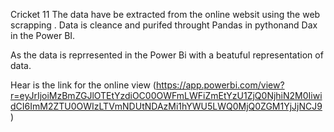 Cricket 11 
The data have be extracted from the online websit using the web scrapping . Data is cleance and purifed throught Pandas in pythonand Dax in the Power BI.

As the data is reprresented in the Power Bi with a beatuful representation of data.

Hear is the link for the online view (https://app.powerbi.com/view?r=eyJrIjoiMzBmZGJlOTEtYzdiOC00OWFmLWFiZmEtYzU1ZjQ0NjhiN2M0IiwidCI6ImM2ZTU0OWIzLTVmNDUtNDAzMi1hYWU5LWQ0MjQ0ZGM1YjJjNCJ9)
